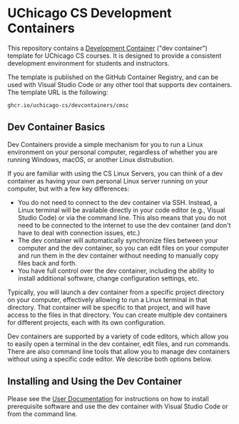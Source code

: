 # UChicago CS Development Containers

This repository contains a [Development Container](https://containers.dev/) ("dev container") template for UChicago CS courses. It is designed to provide a consistent development environment for students and instructors.

The template is published on the GitHub Container Registry, and can be used with Visual Studio Code or any other tool that supports dev containers. The template URL is the following:

```
ghcr.io/uchicago-cs/devcontainers/cmsc
```

## Dev Container Basics

Dev Containers provide a simple mechanism for you to run a Linux environment on your personal computer, regardless of whether you are running Windows, macOS, or another Linux distrubution. 

If you are familiar with using the CS Linux Servers, you can think of a dev container as having your own personal Linux server running on your computer, but with a few key differences:

- You do not need to connect to the dev container via SSH. Instead, a Linux terminal will be available directly in your code editor (e.g., Visual Studio Code) or via the command line. This also means that you do not need to be connected to the internet to use the dev container (and don't have to deal with connection issues, etc.)
- The dev container will automatically synchronize files between your computer and the dev container, so you can edit files on your computer and run them in the dev container without needing to manually copy files back and forth.
- You have full control over the dev container, including the ability to install additional software, change configuration settings, etc.

Typically, you will launch a dev container from a specific project directory on your computer, effectively allowing to run a Linux terminal in that directory. That container will be specific to that project, and will have access to the files in that directory.  You can create multiple dev containers for different projects, each with its own configuration.

Dev containers are supported by a variety of code editors, which allow you to easily open a terminal in the dev container, edit files, and run commands. There are also command line tools that allow you to manage dev containers without using a specific code editor. We describe both options below.

## Installing and Using the Dev Container

Please see the [User Documentation](docs/user/README.md) for instructions on how to install prerequisite software and use the dev container with Visual Studio Code or from the command line.

